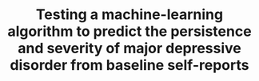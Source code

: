 --- 
abstract: '' 
authors: 
 - RC Kessler
 -  HM van Loo
 -  KJ Wardenaar
 -  RM Bossarte
 -  LA Brenner
 -  T Cai
 -  ...
doi: '10.1038/mp.2015.198' 
featured: false 
publication: '*Molecular psychiatry*, 75' 
publication_short: '' 
publishDate: '2016-01-01' 
title: 'Testing a machine-learning algorithm to predict the persistence and severity of major depressive disorder from baseline self-reports' 
url_code: '' 
url_dataset: '' 
url_pdf: '' 
url_poster: '' 
url_project: '' 
url_slides: '' 
url_source: '' 
url_video: '' 
---